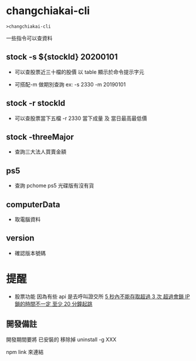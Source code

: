 # changchiakai-cli

```
>changchiakai-cli
```

一些指令可以查資料

## stock -s ${stockId} 20200101

- 可以查股票近三十檔的股價 以 table 顯示於命令提示字元

- 可搭配-m 做期別查詢 ex: -s 2330 -m 20190101

## stock -r stockId

- 可以查股票當下五檔 -r 2330 當下成量 及 當日最高最低價

## stock -threeMajor

- 查詢三大法人買賣金額

## ps5

- 查詢 pchome ps5 光碟版有沒有貨

## computerData

- 取電腦資料

## version

- 確認版本號碼

# 提醒

- 股票功能 因為有些 api 是去呼叫證交所
  [5 秒內不能存取超過 3 次 超過會鎖 IP 鎖的時間不一定 至少 20 分鐘起跳](https://www.ptt.cc/bbs/Stock/M.1513840325.A.AE7.html)


## 開發備註

開發期間要將 已安裝的 移除掉  uninstall -g XXX

npm link  來連結